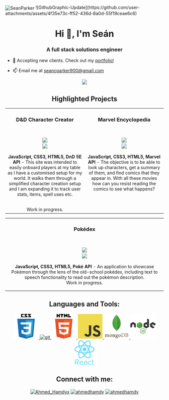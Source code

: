 
<img align="center" src="https://github.com/user-attachments/assets/3832c9f8-0564-47c0-9054-ad72bc7da920" alt="SeanParker"/>
![GithubGraphic-Update](https://github.com/user-attachments/assets/4f35e73c-ff52-436d-8a0d-55f19ceae6c6)

<h1 align="center">Hi 👋, I'm Seán</h1>
<h3 align="center">A full stack solutions engineer</h3>

- 💼 Accepting new clients. Check out my [portfolio!](https://seanparker.netlify.app/)

- 📫 Email me at [seancparker900@gmail.com](mailto:seancparker90@gmail.com)

<div align="center">
  <img width="800" src="https://github-readme-streak-stats.herokuapp.com?user=newagerobot&theme=dracula"/>
  </div>



<h2 align="center">Highlighted Projects </h2>
<div align="center">
<table>
<tr>
<td width="50%" style="vertical-align: top;">
<h3 align="center" color="white">D&D Character Creator</h2>
<div align="center" >  
<br>
<p>
<a href="https://github.com/NewAgeRobot/DnDCharacterCreator" target="_blank">
<img src="https://user-images.githubusercontent.com/1900240/168688201-1e1a5204-6c75-4c99-bab3-852b78abc65a.jpg"/>
</a>  
<a href="https://dndcharactercreator.netlify.app/" target="_blank"><br/>
<img src="https://img.shields.io/badge/-website-green?style=for-the-badge&color=purple"/>
</a>
</p>
<p><strong>JavaScript, CSS3, HTML5, DnD 5E API</strong> - This site was intended to easily onboard players at my table as I have a customised setup for my world. It walks them through a simplified character creation setup and I am expanding it to track user stats, items, spell uses etc.</p><br> Work in progress.
</div>
</td>
<td width="50%" style="vertical-align: top;">
<h3 align="center" color="white">Marvel Encyclopedia</h2>
<div align="center" >  
<a href='https://marvelencyclopedia.netlify.app/'>
<br>
<p>
<a href="https://github.com/NewAgeRobot/MarvelEncyclopedia" target="_blank">
<img src="https://user-images.githubusercontent.com/1900240/168642035-b1b7a33f-a257-432d-9a91-d05a7f79c722.png"/>
</a>  
<a href="https://marvelencyclopedia.netlify.app/" target="_blank"><br/>
<img src="https://img.shields.io/badge/-website-green?style=for-the-badge&color=purple"/>
</a>
</p>
<p><strong>JavaScript, CSS3, HTML5, Marvel API</strong> - The objective is to be able to look up characters, get a summary of them, and find comics that they appear in. With all these movies how can you resist reading the comics to see what happens?</p>
</div>
</table>
<div align="center">
<table>
<tr>
<td width="50%">
<h3 align="center" color="white">Pokédex</h2>
<div align="center" >  
<a href='https://starwarscharactersapp.netlify.app/'>
<br>
<p>
<a href="https://github.com/NewAgeRobot/Pokedex" target="_blank">
<img src="https://user-images.githubusercontent.com/1900240/168599844-a8196f40-5037-4b10-b6be-f34326f203cd.png"/>
</a>  
<a href="https://poke-em-all.netlify.app/" target="_blank"><br/>
<img src="https://img.shields.io/badge/-website-green?style=for-the-badge&color=purple"/>
</a>
</p>
<p><strong>JavaScript, CSS3, HTML5, Poké API</strong> - An application to showcase Pokémon through the lens of the old-school pokédex, including text to speech functionality to read out the pokémon description.<br> Work in progress.</p>
</div>
</table>

<h2 align="center">Languages and Tools:</h2>
<p align="center"> <a href="https://www.w3schools.com/css/" target="_blank" rel="noreferrer"> <img src="https://raw.githubusercontent.com/devicons/devicon/master/icons/css3/css3-original-wordmark.svg" alt="css3" width="80" height="80"/> </a> <a href="https://git-scm.com/" target="_blank" rel="noreferrer"> <img src="https://www.vectorlogo.zone/logos/git-scm/git-scm-icon.svg" alt="git" width="80" height="80"/> </a> <a href="https://www.w3.org/html/" target="_blank" rel="noreferrer"> <img src="https://raw.githubusercontent.com/devicons/devicon/master/icons/html5/html5-original-wordmark.svg" alt="html5" width="80" height="80"/> </a> <a href="https://developer.mozilla.org/en-US/docs/Web/JavaScript" target="_blank" rel="noreferrer"> <img src="https://raw.githubusercontent.com/devicons/devicon/master/icons/javascript/javascript-original.svg" alt="javascript" width="80" height="80"/> </a> <a href="https://www.mongodb.com/" target="_blank" rel="noreferrer"> <img src="https://raw.githubusercontent.com/devicons/devicon/master/icons/mongodb/mongodb-original-wordmark.svg" alt="mongodb" width="80" height="80"/> </a> <a href="https://nodejs.org" target="_blank" rel="noreferrer"> <img src="https://raw.githubusercontent.com/devicons/devicon/master/icons/nodejs/nodejs-original-wordmark.svg" alt="nodejs" width="80" height="80"/> </a> <a href="https://reactjs.org/" target="_blank" rel="noreferrer"> <img src="https://raw.githubusercontent.com/devicons/devicon/master/icons/react/react-original-wordmark.svg" alt="react" width="80" height="80"/> </a></p>


<h2 align="center"> Connect with me:</h2>
<p align="center">
<a href="https://twitter.com/NewAgeRobot" target="blank"><img align="center" src="https://raw.githubusercontent.com/rahuldkjain/github-profile-readme-generator/master/src/images/icons/Social/twitter.svg" alt="Ahmed_Hamdyx" height="30" width="40" /></a>
<a href="https://www.linkedin.com/in/sean-mc-donnell/" target="blank"><img align="center" src="https://raw.githubusercontent.com/rahuldkjain/github-profile-readme-generator/master/src/images/icons/Social/linked-in-alt.svg" alt="ahmedhamdy" height="30" width="40" /></a>
<a href="https://github.com/NewAgeRobot" target="blank"><img align="center" src="https://raw.githubusercontent.com/rahuldkjain/github-profile-readme-generator/master/src/images/icons/Social/github.svg" alt="ahmedhamdy" height="30" width="40" /></a>
</p>

